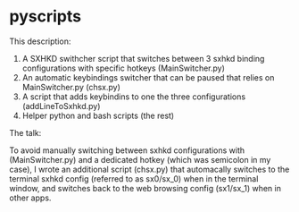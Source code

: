 # pyscripts
This description:

1. A SXHKD swithcher script that switches between 3 sxhkd binding configurations with specific hotkeys (MainSwitcher.py)
2. An automatic keybindings switcher that can be paused that relies on MainSwitcher.py (chsx.py)
3. A script that adds keybindins to one the three configurations (addLineToSxhkd.py)
4. Helper python and bash scripts (the rest) 

The talk:

To avoid manually switching between sxhkd configurations with (MainSwitcher.py) and a dedicated hotkey (which was semicolon in my case), I wrote an additional script (chsx.py) that automacally switches to the terminal sxhkd config (referred to as sx0/sx_0) when in the terminal window, and switches back to the web browsing config (sx1/sx_1) when in other apps.
